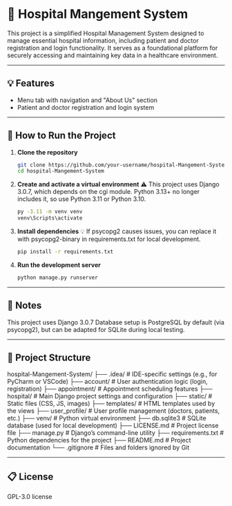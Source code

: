 # 🏥 Hospital Mangement System

This project is a simplified Hospital Management System designed to manage essential hospital information, including patient and doctor registration and login functionality. It serves as a foundational platform for securely accessing and maintaining key data in a healthcare environment.

---

## 💡 Features

- Menu tab with navigation and "About Us" section  
- Patient and doctor registration and login system

---

## 🚀 How to Run the Project

1. **Clone the repository**
   ```bash
   git clone https://github.com/your-username/hospital-Mangement-System.git
   cd hospital-Mangement-System
2. **Create and activate a virtual environment**
⚠️ This project uses Django 3.0.7, which depends on the cgi module. Python 3.13+ no longer includes it, so use Python 3.11 or Python 3.10.
    ```bash
    py -3.11 -m venv venv
    venv\Scripts\activate
3. **Install dependencies**
💡 If psycopg2 causes issues, you can replace it with psycopg2-binary in requirements.txt for local development.
    ```bash
    pip install -r requirements.txt
4. **Run the development server**
    ```bash
    python manage.py runserver

---

## 📌 Notes

This project uses Django 3.0.7
Database setup is PostgreSQL by default (via psycopg2), but can be adapted for SQLite during local testing.

---

## 📂 Project Structure

hospital-Mangement-System/
├── .idea/ # IDE-specific settings (e.g., for PyCharm or VSCode)
├── account/ # User authentication logic (login, registration)
├── appointment/ # Appointment scheduling features
├── hospital/ # Main Django project settings and configuration
├── static/ # Static files (CSS, JS, images)
├── templates/ # HTML templates used by the views
├── user_profile/ # User profile management (doctors, patients, etc.)
├── venv/ # Python virtual environment
├── db.sqlite3 # SQLite database (used for local development)
├── LICENSE.md # Project license file
├── manage.py # Django’s command-line utility
├── requirements.txt # Python dependencies for the project
├── README.md # Project documentation
└── .gitignore # Files and folders ignored by Git

---

## 📋 License

GPL-3.0 license
